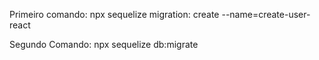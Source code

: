 Primeiro comando: npx sequelize migration: create --name=create-user-react

Segundo Comando: npx sequelize db:migrate  